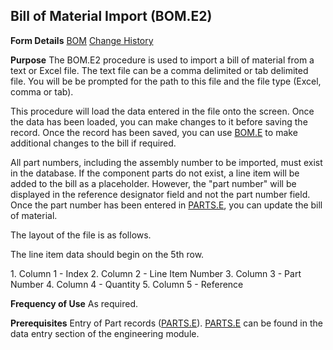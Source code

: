 ## Bill of Material Import (BOM.E2)
<PageHeader />

**Form Details**
[BOM](../BOM-E2-1/README.md)
[Change History](../BOM-E2-2/README.md)

**Purpose**
The BOM.E2 procedure is used to import a bill of material from a text or Excel
file. The text file can be a comma delimited or tab delimited file. You will
be be prompted for the path to this file and the file type (Excel, comma or
tab).

This procedure will load the data entered in the file onto the screen. Once
the data has been loaded, you can make changes to it before saving the record.
Once the record has been saved, you can use [BOM.E](../BOM-E/README.md) to make
additional changes to the bill if required.

All part numbers, including the assembly number to be imported, must exist in
the database. If the component parts do not exist, a line item will be added
to the bill as a placeholder. However, the "part number" will be displayed in
the reference designator field and not the part number field. Once the part
number has been entered in [PARTS.E](../PARTS-E/README.md), you can update the bill of
material.


The layout of the file is as follows.

The line item data should begin on the 5th row.

1\. Column 1 - Index
2\. Column 2 - Line Item Number
3\. Column 3 - Part Number
4\. Column 4 - Quantity
5\. Column 5 - Reference

**Frequency of Use**
As required.

**Prerequisites**
Entry of Part records ([PARTS.E](../PARTS-E/README.md)). [PARTS.E](../PARTS-E/README.md) can be
found in the data entry section of the engineering module.

<badge text= "Version 8.10.57 " vertical="middle" />

<PageFooter />

